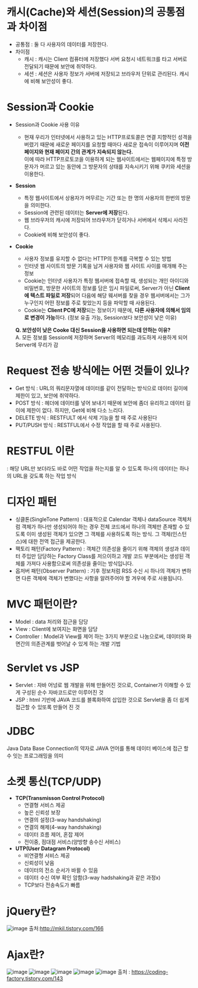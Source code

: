 # 캐시(Cache)와 세션(Session)의 공통점과 차이점
+ 공통점
    : 둘 다 사용자의 데이터를 저장한다.
+ 차이점
    + 캐시
        : 캐시는 Client 컴퓨터에 저장했다 서버 요청시 네트워크를 타고 서버로 전달되기 때문에 보안에 취약하다.
    + 세션
        : 세션은 사용자 정보가 서버에 저장되고 브라우저 단위로 관리된다. 캐시에 비해 보안성이 좋다.

# Session과 Cookie
+ Session과 Cookie 사용 이유
    + 현재 우리가 인터넷에서 사용하고 있는 HTTP프로토콜은 연결 지향적인 성격을 버렸기 때문에 새로운 페이지를 요청할 때마다 새로운 접속이 이루어지며 **이전 페이지와 현재 페이지 간의 관계가 지속되지 않는다.** <br>
    이에 따라 HTTP프로토코을 이용하게 되는 웹사이트에서는 웹페이지에 특정 방문자가 머르고 있는 동안에 그 방문자의 상태를 지속시키기 위해 쿠키와 세션을 이용한다.
+ **Session** <br>
    + 특정 웹사이트에서 상용자가 머무르는 기간 또는 한 명의 사용자의 한번의 방문을 의미한다.
    + Session에 관련된 데이터는 **Server에 저장**된다.
    + 웹 브라우저의 캐시에 저장되어 브라우저가 닫히거나 서버에서 삭제시 사라진다.
    + Cookie에 비해 보안성이 좋다.
+ **Cookie** <br>
    + 사용자 정보를 유지할 수 없다는 HTTP의 한계를 극복할 수 있는 방법
    + 인터넷 웹 사이트의 방문 기록을 남겨 사용자와 웹 사이트 사이를 매개해 주는 정보
    + Cookie는 인터넷 사용자가 특정 웹서버에 접속할 때, 생성되는 개인 아이디와 비밀번호, 방문한 사이트의 정보를 담은 임시 파일로써,
    Server가 아닌 **Client에 텍스트 파일로 저장**되어 다음에 해당 웨서버를 찾을 경우 웹서버에서는 그가 누구인지 어떤 정보를 주로 찾았는지 등을 파악할 때 사용된다.
    + Cookie는 **Client PC에 저장**되는 정보이기 때문에, **다른 사용자에 의해서 임의로 변경이 가능**하다. (정보 유출 가능, Session보다 보안성이 낮은 이유)

    **Q. 보안성이 낮은 Cooke 대신 Session을 사용하면 되는데 안하는 이유?** <br>
    A. 모든 정보를 Session에 저장하며 Server의 메모리를 과도하게 사용하게 되어 Server에 무리가 감
# Request 전송 방식에는 어떤 것들이 있나?
+ Get 방식
    : URL의 쿼리문자열에 데이터를 같이 전달하는 방식으로 데이터 길이에 제한이 있고, 보안에 취약하다.
+ POST 방식
    : 헤더에 데이터를 넣어 보내기 때문에 보안에 좀더 유리하고 데이터 길이에 제한이 없다. 하지만, Get에 비해 다소 느리다.
+ DELETE 방식
    : RESTFULT 에서 삭제 기능을 할 때 주로 사용된다
+ PUT/PUSH 방식
    : RESTFUL에서 수정 작업을 할 때 주로 사용된다.

# RESTFUL 이란
: 해당 URL만 보더라도 바로 어떤 작업을 하는지를 알 수 있도록 하나의 데이터는 하나의 URL을 갖도록 하는 작업 방식

# 디자인 패턴
+ 싱클톤(SingleTone Pattern)
    : 대표적으로 Calendar 객체나 dataSource 객체처럼 객체가 하나만 생성되어야 하는 경우
    전체 코드에서 하나의 객체만 존재할 수 있도록 이미 생성된 객체가 있으면 그 객체를 사용하도록 하는 방식.
    그 객체(인스턴스)에 대한 전역 접근을 제공한다.
+ 팩토리 패턴(Factory Pattern)
    : 객체간 의존성을 줄이기 위해 객체의 생성과 데이터 주입만 담당하는 Factory Class를 저으이하고 개발 코드 부분에서는
    생성된 객체를 가져다 사용함으로써 의존성을 줄이는 방식입니다.
+ 옵저버 패턴(Observer Pattern)
    : 기후 정보처럼 RSS 수신 시 하나의 객체가 변하면 다른 객체에 객체가 변했다는 사항을 알려주어야 할 겨우에 주로 사용됩니다.

# MVC 패턴이란?
+ Model : data 처리와 접근을 담당
+ View : Client에 보여지는 화면을 담당
+ Controller : Model과 View를 제어
하는 3가지 부분으로 나눔으로써, 데이터와 화면간의 의존관계를 벗어날 수 있게 하는 개발 기법

# Servlet vs JSP
+ Servlet : 자바 어넝로 웹 개발을 위해 만들어진 것으로, Container가 이해할 수 있게 구성된 순수 자바코드로만 이루어진 것
+ JSP : html 기반에 JAVA 코드를 블록화하여 삽입한 것으로 Servlet을 좀 더 쉽게 접근할 수 있또록 만들어 진 것

# JDBC
Java Data Base Connection의 약자로 JAVA 언어를 통해 데이터 베이스에 접근 할 수 잇는 프로그래밍을 의미

# 소켓 통신(TCP/UDP)
+ **TCP(Transmisson Control Protocol)** <br>
    + 연결형 서비스 제공
    + 높은 신뢰성 보장
    + 연결의 설정(3-way handshaking)
    + 연결의 해제(4-way handshaking)
    + 데이터 흐름 제어, 혼잡 제어
    + 전이중, 점대점 서비스(양방향 송수신 서비스)
+ **UTP(User Datagram Protocol)** <br>
    + 비연결형 서비스 제공
    + 신뢰성이 낮음
    + 데이터의 전소 순서가 바뀔 수 있음
    + 데이터 수신 여부 확인 암함(3-way hadshaking과 같은 과정x)
    + TCP보다 전송속도가 빠름

# jQuery란?
![image](https://user-images.githubusercontent.com/41488792/47792999-98812700-dd60-11e8-94c2-34ce91fa44ac.png)
출처:http://mkil.tistory.com/166

# Ajax란?
![image](https://user-images.githubusercontent.com/41488792/47793408-88b61280-dd61-11e8-8f14-17cfca1ddbe0.png)
![image](https://user-images.githubusercontent.com/41488792/47793445-a08d9680-dd61-11e8-8dd4-faf7878733d9.png)
![image](https://user-images.githubusercontent.com/41488792/47793481-af744900-dd61-11e8-831c-c85129054dcf.png)
![image](https://user-images.githubusercontent.com/41488792/47793870-9ae48080-dd62-11e8-836d-56b067e8fe0c.png)
![image](https://user-images.githubusercontent.com/41488792/47793904-a9cb3300-dd62-11e8-9206-4cf33378c6ab.png)
출처 : https://coding-factory.tistory.com/143